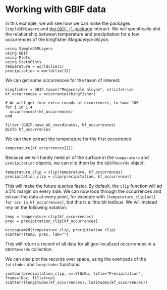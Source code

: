 # Working with GBIF data

In this example, we will see how we can make the packages `SimpleSDMLayers` and
[the `GBIF.jl` package](https://ecojulia.github.io/GBIF.jl/dev/) interact. We
will specifically plot the relationship between temperature and precipitation
for a few occurrences of the kingfisher *Megaceryle alcyon*.

```@example temp
using SimpleSDMLayers
using GBIF
using Plots
using StatsPlots
temperature = worldclim(1)
precipitation = worldclim(12)
```

We can get some occurrences for the taxon of interest:

```@example temp
kingfisher = GBIF.taxon("Megaceryle alcyon", strict=true)
kf_occurrences = occurrences(kingfisher)

# We will get four extra rounds of occurrences, to have 100
for i in 1:4
  occurrences!(kf_occurrences)
end

filter!(GBIF.have_ok_coordinates, kf_occurrences)
@info kf_occurrences
```

We can then extract the temperature for the first occurrence:

```@example temp
temperature[kf_occurrences[1]]
```

Because we will hardly need all of the surface in the `temperature` and
`precipitation` objects, we can clip them by the `GBIFRecords` object:

```@example temp
temperature_clip = clip(temperature, kf_occurrences)
precipitation_clip = clip(precipitation, kf_occurrences)
```

This will make the future queries faster. By default, the `clip` function will
ad a 5% margin on every side. We can now loop through the occurrences and
extract the data at every point, for example with `[temperature_clip[occ] for
occ in kf_occurrences]`, but this is a little bit tedious. We will instead rely
on the following notation:

```@example temp
temp = temperature_clip[kf_occurrences]
prec = precipitation_clip[kf_occurrences]

histogram2d(temperature_clip, precipitation_clip)
scatter!(temp, prec, lab="")
```

This will return a record of all data for all geo-localized occurrences in a
`GBIFRecords` collection.

We can also plot the records over space, using the overloads of the `latitudes`
and `longitudes` functions:

```@example temp
contour(precipitation_clip, c=:YlGnBu, title="Precipitation", frame=:box, fill=true)
scatter!(longitudes(kf_occurrences), latitudes(kf_occurrences))
```
